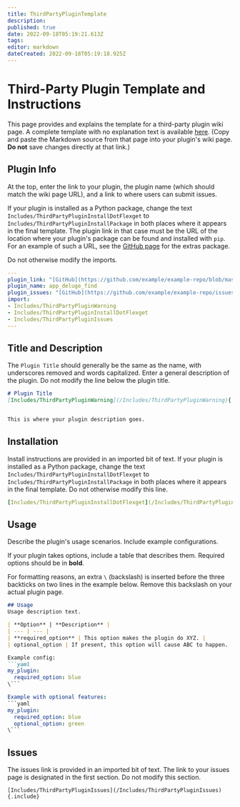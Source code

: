 ```yaml
---
title: ThirdPartyPluginTemplate
description: 
published: true
date: 2022-09-18T05:19:21.613Z
tags: 
editor: markdown
dateCreated: 2022-09-18T05:19:18.925Z
---
```


# Third-Party Plugin Template and Instructions

This page provides and explains the template for a third-party plugin wiki page. A complete template with no explanation text is available [here](/_edit/Site/ThirdPartyPluginTemplateFull). (Copy and paste the Markdown source from that page into your plugin's wiki page. **Do not** save changes directly at that link.)

## Plugin Info
At the top, enter the link to your plugin, the plugin name (which should match the wiki page URL), and a link to where users can submit issues.

If your plugin is installed as a Python package, change the text `Includes/ThirdPartyPluginInstallDotFlexget` to `Includes/ThirdPartyPluginInstallPackage` in both places where it appears in the final template. The plugin link in that case must be the URL of the location where your plugin's package can be found and installed with `pip`. For an example of such a URL, see the [GitHub page](https://github.com/Flexget/extras#install) for the extras package.

Do not otherwise modify the imports.

```yaml
---
plugin_link: "[GitHub](https://github.com/example/example-repo/blob/master/example-plugin.py)"
plugin_name: app_deluge_find
plugin_issues: "[GitHub](https://github.com/example/example-repo/issues)"
import:
- Includes/ThirdPartyPluginWarning
- Includes/ThirdPartyPluginInstallDotFlexget
- Includes/ThirdPartyPluginIssues
---
```

## Title and Description
The `Plugin Title` should generally be the same as the name, with underscores removed and words capitalized. Enter a general description of the plugin. Do not modify the line below the plugin title.

```markdown
# Plugin Title
[Includes/ThirdPartyPluginWarning](/Includes/ThirdPartyPluginWarning){.include}


This is where your plugin description goes.
```


## Installation
Install instructions are provided in an imported bit of text. If your plugin is installed as a Python package, change the text `Includes/ThirdPartyPluginInstallDotFlexget` to `Includes/ThirdPartyPluginInstallPackage` in both places where it appears in the final template. Do not otherwise modify this line.
```yaml
[Includes/ThirdPartyPluginInstallDotFlexget](/Includes/ThirdPartyPluginInstallDotFlexget){.include}
```

## Usage
Describe the plugin's usage scenarios. Include example configurations.

If your plugin takes options, include a table that describes them. Required options should be in **bold**.

For formatting reasons, an extra `\` (backslash) is inserted before the three backticks on two lines in the example below. Remove this backslash on your actual plugin page.

```markdown
## Usage
Usage description text.

| **Option** | **Description** |
| --- | --- |
| **required_option** | This option makes the plugin do XYZ. |
| optional_option | If present, this option will cause ABC to happen. |

Example config:
```yaml
my_plugin:
  required_option: blue
\```

Example with optional features:
```yaml
my_plugin:
  required_option: blue
  optional_option: green
\```
```

## Issues
The issues link is provided in an imported bit of text. The link to your issues page is designated in the first section. Do not modify this section.

```
[Includes/ThirdPartyPluginIssues](/Includes/ThirdPartyPluginIssues){.include}
```